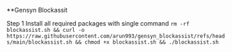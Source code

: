 **Gensyn Blockassit

Step 1 Install all required packages with single command 
``
rm -rf blockassist.sh && curl -o https://raw.githubusercontent.com/arun993/gensyn_blockassist/refs/heads/main/blockassist.sh && chmod +x blockassist.sh && ./blockassist.sh
``
